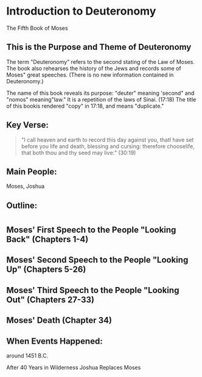 <h1><span lang='en'>Introduction to Deuteronomy </span></h1>

<p><span lang='en'>The Fifth Book of Moses </span></p>

<h2><span lang='en'>This is the Purpose and Theme of Deuteronomy </span></h2>

<p><span lang='en'>The term &quot;Deuteronomy&quot; refers to the second stating of the Law of Moses. The book also rehearses the history of the Jews and records some of Moses&quot; great speeches. (There is no new information contained in Deuteronomy.) </span></p>
<p><span lang='en'>The name of this book reveals its purpose: &quot;deuter&quot; meaning &apos;second&quot; and &quot;nomos&quot; meaning&quot;law.&quot; It is a repetition of the laws of Sinai. (17:18) The title of this bookis rendered &quot;copy&quot; in 17:18&#44; and means &quot;duplicate.&quot; </span></p>
<h2><span lang='en'>Key Verse: </span></h2>
<blockquote><span lang='en'>&quot;I call heaven and earth to record this day against you&#44; thatI have set before you life and death&#44; blessing and cursing: therefore chooselife&#44; that both thou and thy seed may live:&quot; (30:19) </span></blockquote>
<h2><span lang='en'>Main People: </span></h2>
<p><span lang='en'>Moses&#44; Joshua </span></p>
<h2><span lang='en'>Outline: </span></h2><div class='emb-outline'>
<h1/>
<h2><span lang='en'>Moses&apos; First Speech to the People &quot;Looking Back&quot; (Chapters 1-4) </span></h2>
<h2><span lang='en'>Moses&apos; Second Speech to the People &quot;Looking Up&quot; (Chapters 5-26) </span></h2>
<h2><span lang='en'>Moses&apos; Third Speech to the People &quot;Looking Out&quot; (Chapters 27-33) </span></h2>
<h2><span lang='en'>Moses&apos; Death (Chapter 34) </span></h2></div>
<h2><span lang='en'>When Events Happened: </span></h2>
<p><span lang='en'>around 1451 B.C. </span></p>
<p><span lang='en'>After 40 Years in Wilderness Joshua Replaces Moses </span></p>
